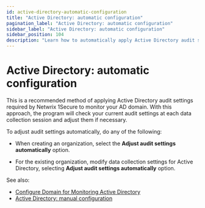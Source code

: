 ```yaml
---
id: active-directory-automatic-configuration
title: "Active Directory: automatic configuration"
pagination_label: "Active Directory: automatic configuration"
sidebar_label: "Active Directory: automatic configuration"
sidebar_position: 104
description: "Learn how to automatically apply Active Directory audit settings required by Netwrix 1Secure."
---
```


# Active Directory: automatic configuration

This is a recommended method of applying Active Directory audit settings required by Netwrix 1Secure
to monitor your AD domain. With this approach, the program will check your current audit settings at
each data collection session and adjust them if necessary.

To adjust audit settings automatically, do any of the following:

- When creating an organization, select the **Adjust audit settings automatically** option.

- For the existing organization, modify data collection settings for Active Directory, selecting
  **Adjust audit settings automatically** option.

See also:

- [Configure Domain for Monitoring Active Directory](/docs/1secure/configuration/activedirectory/admanual.md)
- [Active Directory: manual configuration](/docs/1secure/configuration/activedirectory/cfgmanual.md)
